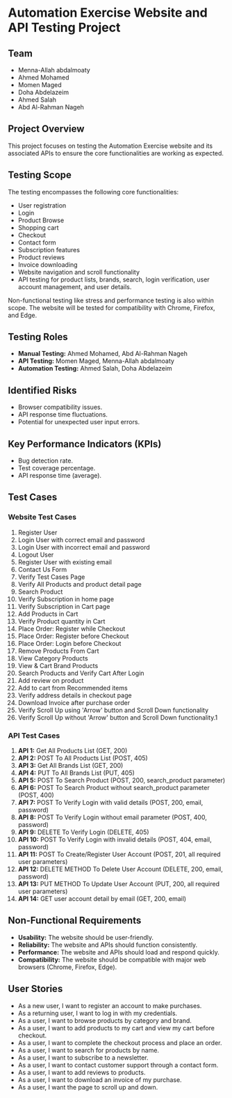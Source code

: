 # Automation Exercise Website and API Testing Project

## Team

* Menna-Allah abdalmoaty
* Ahmed Mohamed
* Momen Maged
* Doha Abdelazeim
* Ahmed Salah
* Abd Al-Rahman Nageh

## Project Overview

This project focuses on testing the Automation Exercise website and its associated APIs to ensure the core functionalities are working as expected.

## Testing Scope

The testing encompasses the following core functionalities:

* User registration
* Login
* Product Browse
* Shopping cart
* Checkout
* Contact form
* Subscription features
* Product reviews
* Invoice downloading
* Website navigation and scroll functionality
* API testing for product lists, brands, search, login verification, user account management, and user details.

Non-functional testing like stress and performance testing is also within scope. The website will be tested for compatibility with Chrome, Firefox, and Edge.

## Testing Roles

* **Manual Testing:** Ahmed Mohamed, Abd Al-Rahman Nageh
* **API Testing:** Momen Maged, Menna-Allah abdalmoaty
* **Automation Testing:** Ahmed Salah, Doha Abdelazeim

## Identified Risks

* Browser compatibility issues.
* API response time fluctuations.
* Potential for unexpected user input errors.

## Key Performance Indicators (KPIs)

* Bug detection rate.
* Test coverage percentage.
* API response time (average).

## Test Cases

### Website Test Cases

1.  Register User
2.  Login User with correct email and password
3.  Login User with incorrect email and password
4.  Logout User
5.  Register User with existing email
6.  Contact Us Form
7.  Verify Test Cases Page
8.  Verify All Products and product detail page
9.  Search Product
10. Verify Subscription in home page
11. Verify Subscription in Cart page
12. Add Products in Cart
13. Verify Product quantity in Cart
14. Place Order: Register while Checkout
15. Place Order: Register before Checkout
16. Place Order: Login before Checkout
17. Remove Products From Cart
18. View Category Products
19. View & Cart Brand Products
20. Search Products and Verify Cart After Login
21. Add review on product
22. Add to cart from Recommended items
23. Verify address details in checkout page
24. Download Invoice after purchase order
25. Verify Scroll Up using 'Arrow' button and Scroll Down functionality
26. Verify Scroll Up without 'Arrow' button and Scroll Down functionality.1

### API Test Cases

1.  **API 1:** Get All Products List (GET, 200)
2.  **API 2:** POST To All Products List (POST, 405)
3.  **API 3:** Get All Brands List (GET, 200)
4.  **API 4:** PUT To All Brands List (PUT, 405)
5.  **API 5:** POST To Search Product (POST, 200, search\_product parameter)
6.  **API 6:** POST To Search Product without search\_product parameter (POST, 400)
7.  **API 7:** POST To Verify Login with valid details (POST, 200, email, password)
8.  **API 8:** POST To Verify Login without email parameter (POST, 400, password)
9.  **API 9:** DELETE To Verify Login (DELETE, 405)
10. **API 10:** POST To Verify Login with invalid details (POST, 404, email, password)
11. **API 11:** POST To Create/Register User Account (POST, 201, all required user parameters)
12. **API 12:** DELETE METHOD To Delete User Account (DELETE, 200, email, password)
13. **API 13:** PUT METHOD To Update User Account (PUT, 200, all required user parameters)
14. **API 14:** GET user account detail by email (GET, 200, email)

## Non-Functional Requirements

* **Usability:** The website should be user-friendly.
* **Reliability:** The website and APIs should function consistently.
* **Performance:** The website and APIs should load and respond quickly.
* **Compatibility:** The website should be compatible with major web browsers (Chrome, Firefox, Edge).

## User Stories

* As a new user, I want to register an account to make purchases.
* As a returning user, I want to log in with my credentials.
* As a user, I want to browse products by category and brand.
* As a user, I want to add products to my cart and view my cart before checkout.
* As a user, I want to complete the checkout process and place an order.
* As a user, I want to search for products by name.
* As a user, I want to subscribe to a newsletter.
* As a user, I want to contact customer support through a contact form.
* As a user, I want to add reviews to products.
* As a user, I want to download an invoice of my purchase.
* As a user, I want the page to scroll up and down.
